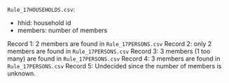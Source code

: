 

`Rule_17HOUSEHOLDS.csv`:

- hhid: household id
- members: number of members

Record 1: 2 members are found in `Rule_17PERSONS.csv`
Record 2: only 2 members are found in `Rule_17PERSONS.csv`
Record 3: 3 members (1 too many) are found in `Rule_17PERSONS.csv`
Record 4: 3 members are found in `Rule_17PERSONS.csv`
Record 5: Undecided since the number of members is unknown.





